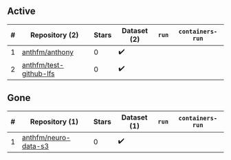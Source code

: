 ## Active
| # | Repository (2) | Stars | Dataset (2) | `run` | `containers-run` |
| --- | --- | --- | --- | --- | --- |
| 1 | [anthfm/anthony](https://github.com/anthfm/anthony) | 0 | :heavy_check_mark: |  |  |
| 2 | [anthfm/test-github-lfs](https://github.com/anthfm/test-github-lfs) | 0 | :heavy_check_mark: |  |  |

## Gone
| # | Repository (1) | Stars | Dataset (1) | `run` | `containers-run` |
| --- | --- | --- | --- | --- | --- |
| 1 | [anthfm/neuro-data-s3](https://github.com/anthfm/neuro-data-s3) | 0 | :heavy_check_mark: |  |  |
